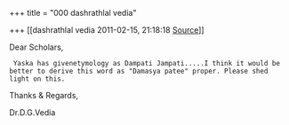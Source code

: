+++
title = "000 dashrathlal vedia"

+++
[[dashrathlal vedia	2011-02-15, 21:18:18 [Source](https://groups.google.com/g/bvparishat/c/NpuHOxQQbaE)]]



  
Dear Scholars,

  

     Yaska has givenetymology as Dampati Jampati.....I think it would be better to derive this word as "Damasya patee" proper. Please shed light on this.  
Thanks & Regards,  
  
Dr.D.G.Vedia  

